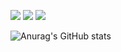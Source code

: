 <p>
  <img src="https://img.shields.io/badge/Swift-F05138?style=flat-square&logo=Swift&logoColor=white"/>
  <img src="https://img.shields.io/badge/bucky5683@gmail.com-EA4335?style=flat-square&logo=Gmail&logoColor=white"/>
  <img src="https://img.shields.io/badge/instargram-DD2A7Bstyle=flat-square&logo=instagram&logoColor=white"/>
</p>


![Anurag's GitHub stats](https://github-readme-stats.vercel.app/api?username=Bucky5683&show_icons=true&theme=bear)
